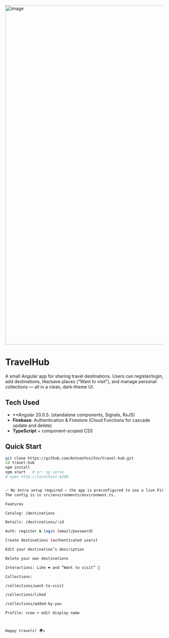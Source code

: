 <img width="1920" height="1080" alt="image" src="https://github.com/user-attachments/assets/3a7e9ead-8a7d-4d8e-bf72-7f2cc6d1a07d" />



# TravelHub

A small Angular app for sharing travel destinations. Users can register/login, add destinations, like/save places (“Want to visit”), and manage personal collections — all in a clean, dark-theme UI.

## Tech Used
- **Angular 20.0.5. (standalone components, Signals, RxJS)
- **Firebase**: Authentication & Firestore (Cloud Functions for cascade update and delete)
- **TypeScript** + component-scoped CSS

## Quick Start
```bash
git clone https://github.com/AntoanYosifov/travel-hub.git
cd travel-hub
npm install
npm start   # or: ng serve
# open http://localhost:4200


✅ No extra setup required — the app is preconfigured to use a live Firebase backend.
The config is in src/environments/environment.ts.

Features

Catalog: /destinations

Details: /destinations/:id

Auth: register & login (email/password)

Create destinations (authenticated users)

Edit your destination’s description

Delete your own destinations

Interactions: Like ❤️ and “Want to visit” 📌

Collections:

/collections/want-to-visit

/collections/liked

/collections/added-by-you

Profile: view + edit display name



Happy travels! 🌍✈️
